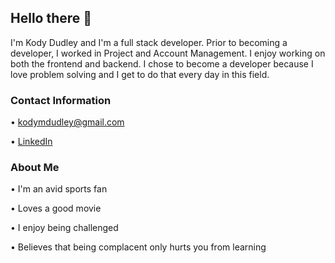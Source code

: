 ## Hello there 👋

I'm Kody Dudley and I'm a full stack developer. Prior to becoming a developer, I worked in Project and Account Management. I enjoy working on both the frontend and backend. I chose to become a developer because I love problem solving and I get to do that every day in this field.

### Contact Information

  • [kodymdudley@gmail.com](kodymdudley@gmail.com)

  • [LinkedIn](https://www.linkedin.com/in/kodymdudley/)


### About Me

  • I'm an avid sports fan
  
  • Loves a good movie
  
  • I enjoy being challenged
  
  • Believes that being complacent only hurts you from learning
